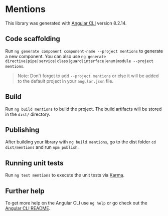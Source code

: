 # Mentions

This library was generated with [Angular CLI](https://github.com/angular/angular-cli) version 8.2.14.

## Code scaffolding

Run `ng generate component component-name --project mentions` to generate a new component. You can also use `ng generate directive|pipe|service|class|guard|interface|enum|module --project mentions`.
> Note: Don't forget to add `--project mentions` or else it will be added to the default project in your `angular.json` file. 

## Build

Run `ng build mentions` to build the project. The build artifacts will be stored in the `dist/` directory.

## Publishing

After building your library with `ng build mentions`, go to the dist folder `cd dist/mentions` and run `npm publish`.

## Running unit tests

Run `ng test mentions` to execute the unit tests via [Karma](https://karma-runner.github.io).

## Further help

To get more help on the Angular CLI use `ng help` or go check out the [Angular CLI README](https://github.com/angular/angular-cli/blob/master/README.md).
